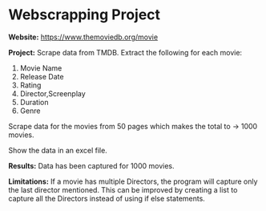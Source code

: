 # Webscrapping Project

**Website:** https://www.themoviedb.org/movie

**Project:**
  Scrape data from TMDB. Extract the following for each movie:
1. Movie Name
2. Release Date
3. Rating
4. Director,Screenplay
5. Duration
6. Genre

Scrape data for the movies from 50 pages which makes the total to -> 1000 movies.

Show the data in an excel file.

**Results:**  Data has been captured for 1000 movies.

**Limitations:**  If a movie has multiple Directors, the program will capture only the last director mentioned.
This can be improved by creating a list to capture all the Directors instead of using if else statements.
